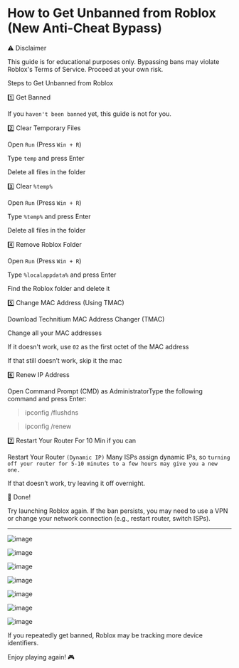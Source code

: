 # How to Get Unbanned from Roblox (New Anti-Cheat Bypass)

⚠️ Disclaimer

This guide is for educational purposes only. Bypassing bans may violate Roblox's Terms of Service. Proceed at your own risk.

Steps to Get Unbanned from Roblox

1️⃣ Get Banned

If you `haven't been banned` yet, this guide is not for you.

2️⃣ Clear Temporary Files

Open `Run` (Press `Win + R`)

Type `temp` and press Enter

Delete all files in the folder

3️⃣ Clear `%temp%`

Open `Run` (Press `Win + R`)

Type `%temp%` and press Enter

Delete all files in the folder

4️⃣ Remove Roblox Folder

Open `Run` (Press `Win + R`)

Type `%localappdata%` and press Enter

Find the Roblox folder and delete it

5️⃣ Change MAC Address (Using TMAC)

Download Technitium MAC Address Changer (TMAC)

Change all your MAC addresses

If it doesn't work, use `02` as the first octet of the MAC address

If that still doesn’t work, skip it the mac 

6️⃣ Renew IP Address

Open Command Prompt (CMD) as AdministratorType the following command and press Enter:

> ipconfig /flushdns


> ipconfig /renew

7️⃣ Restart Your Router For 10 Min if you can

Restart Your Router `(Dynamic IP)`
Many ISPs assign dynamic IPs, so `turning off your router for 5-10 minutes to a few hours may give you a new one.`

If that doesn’t work, try leaving it off overnight.

🎉 Done!

Try launching Roblox again. If the ban persists, you may need to use a VPN or change your network connection (e.g., restart router, switch ISPs).

___

![image](https://github.com/user-attachments/assets/528a9ce3-4778-4ddf-9858-42f54f50891d)

![image](https://github.com/user-attachments/assets/ed3c8f9e-2426-4647-9979-8a398c93a870)

![image](https://github.com/user-attachments/assets/b3a70a88-b547-457f-9883-c5fa40622e82)

![image](https://github.com/user-attachments/assets/256951d3-3d66-49c6-adaf-4db974758972)

![image](https://github.com/user-attachments/assets/f5711696-9c42-4e33-847d-6124eb914fd1)

![image](https://github.com/user-attachments/assets/288d15db-e697-406a-8214-4fec9cbf91f6)

![image](https://github.com/user-attachments/assets/7edb6bee-8c65-4ac0-8335-8012ed62e4e1)

If you repeatedly get banned, Roblox may be tracking more device identifiers.

Enjoy playing again! 🎮
